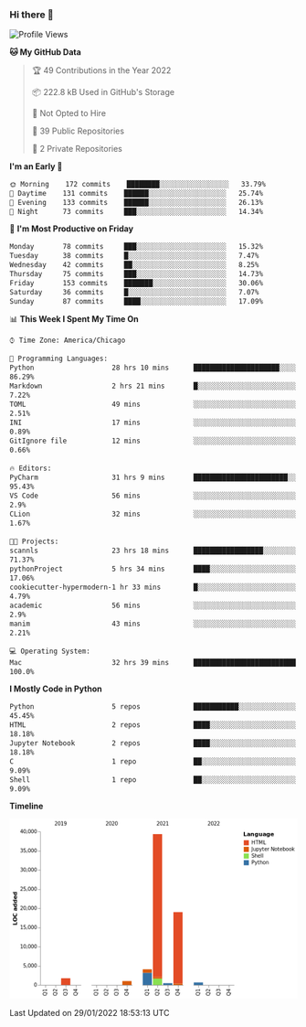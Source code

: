 ### Hi there 👋

<!--
**cauliyang/cauliyang** is a ✨ _special_ ✨ repository because its `README.md` (this file) appears on your GitHub profile.

Here are some ideas to get you started:

- 🔭 I’m currently working on ...
- 🌱 I’m currently learning ...
- 👯 I’m looking to collaborate on ...
- 🤔 I’m looking for help with ...
- 💬 Ask me about ...
- 📫 How to reach me: ...
- 😄 Pronouns: ...
- ⚡ Fun fact: ...
-->

<!--START_SECTION:waka-->
![Profile Views](http://img.shields.io/badge/Profile%20Views-0-blue)

**🐱 My GitHub Data** 

> 🏆 49 Contributions in the Year 2022
 > 
> 📦 222.8 kB Used in GitHub's Storage 
 > 
> 🚫 Not Opted to Hire
 > 
> 📜 39 Public Repositories 
 > 
> 🔑 2 Private Repositories  
 > 
**I'm an Early 🐤** 

```text
🌞 Morning    172 commits    ████████░░░░░░░░░░░░░░░░░   33.79% 
🌆 Daytime    131 commits    ██████░░░░░░░░░░░░░░░░░░░   25.74% 
🌃 Evening    133 commits    ██████░░░░░░░░░░░░░░░░░░░   26.13% 
🌙 Night      73 commits     ███░░░░░░░░░░░░░░░░░░░░░░   14.34%

```
📅 **I'm Most Productive on Friday** 

```text
Monday       78 commits     ███░░░░░░░░░░░░░░░░░░░░░░   15.32% 
Tuesday      38 commits     █░░░░░░░░░░░░░░░░░░░░░░░░   7.47% 
Wednesday    42 commits     ██░░░░░░░░░░░░░░░░░░░░░░░   8.25% 
Thursday     75 commits     ███░░░░░░░░░░░░░░░░░░░░░░   14.73% 
Friday       153 commits    ███████░░░░░░░░░░░░░░░░░░   30.06% 
Saturday     36 commits     █░░░░░░░░░░░░░░░░░░░░░░░░   7.07% 
Sunday       87 commits     ████░░░░░░░░░░░░░░░░░░░░░   17.09%

```


📊 **This Week I Spent My Time On** 

```text
⌚︎ Time Zone: America/Chicago

💬 Programming Languages: 
Python                   28 hrs 10 mins      █████████████████████░░░░   86.29% 
Markdown                 2 hrs 21 mins       █░░░░░░░░░░░░░░░░░░░░░░░░   7.22% 
TOML                     49 mins             ░░░░░░░░░░░░░░░░░░░░░░░░░   2.51% 
INI                      17 mins             ░░░░░░░░░░░░░░░░░░░░░░░░░   0.89% 
GitIgnore file           12 mins             ░░░░░░░░░░░░░░░░░░░░░░░░░   0.66%

🔥 Editors: 
PyCharm                  31 hrs 9 mins       ███████████████████████░░   95.43% 
VS Code                  56 mins             ░░░░░░░░░░░░░░░░░░░░░░░░░   2.9% 
CLion                    32 mins             ░░░░░░░░░░░░░░░░░░░░░░░░░   1.67%

🐱‍💻 Projects: 
scannls                  23 hrs 18 mins      █████████████████░░░░░░░░   71.37% 
pythonProject            5 hrs 34 mins       ████░░░░░░░░░░░░░░░░░░░░░   17.06% 
cookiecutter-hypermodern-1 hr 33 mins        █░░░░░░░░░░░░░░░░░░░░░░░░   4.79% 
academic                 56 mins             ░░░░░░░░░░░░░░░░░░░░░░░░░   2.9% 
manim                    43 mins             ░░░░░░░░░░░░░░░░░░░░░░░░░   2.21%

💻 Operating System: 
Mac                      32 hrs 39 mins      █████████████████████████   100.0%

```

**I Mostly Code in Python** 

```text
Python                   5 repos             ███████████░░░░░░░░░░░░░░   45.45% 
HTML                     2 repos             ████░░░░░░░░░░░░░░░░░░░░░   18.18% 
Jupyter Notebook         2 repos             ████░░░░░░░░░░░░░░░░░░░░░   18.18% 
C                        1 repo              ██░░░░░░░░░░░░░░░░░░░░░░░   9.09% 
Shell                    1 repo              ██░░░░░░░░░░░░░░░░░░░░░░░   9.09%

```


**Timeline**

![Chart not found](https://raw.githubusercontent.com/cauliyang/cauliyang/main/charts/bar_graph.png) 


 Last Updated on 29/01/2022 18:53:13 UTC
<!--END_SECTION:waka-->
